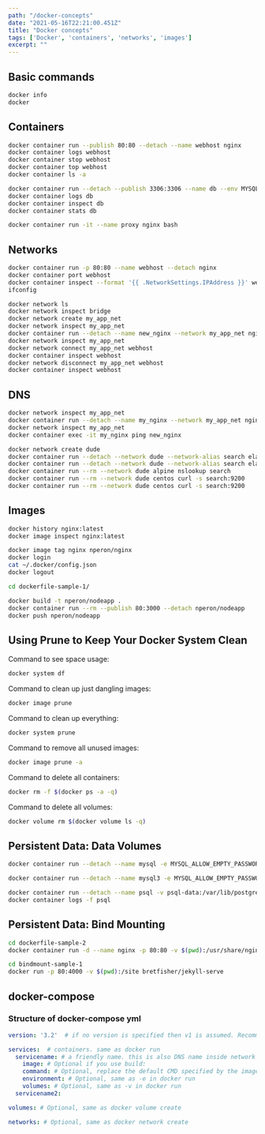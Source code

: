 ```yaml
---
path: "/docker-concepts"
date: "2021-05-16T22:21:00.451Z"
title: "Docker concepts"
tags: ['Docker', 'containers', 'networks', 'images']
excerpt: ""
---
```


## Basic commands

```bash
docker info
docker
```

## Containers

```bash
docker container run --publish 80:80 --detach --name webhost nginx
docker container logs webhost
docker container stop webhost
docker container top webhost
docker container ls -a
```

```bash
docker container run --detach --publish 3306:3306 --name db --env MYSQL_RANDOM_ROOT_PASSWORD=yes mysql
docker container logs db
docker container inspect db
docker container stats db
```

```bash
docker container run -it --name proxy nginx bash
```

## Networks

```bash
docker container run -p 80:80 --name webhost --detach nginx
docker container port webhost
docker container inspect --format '{{ .NetworkSettings.IPAddress }}' webhost
ifconfig
```

```bash
docker network ls
docker network inspect bridge
docker network create my_app_net
docker network inspect my_app_net
docker container run --detach --name new_nginx --network my_app_net nginx
docker network inspect my_app_net
docker network connect my_app_net webhost
docker container inspect webhost
docker network disconnect my_app_net webhost
docker container inspect webhost
```

## DNS

```bash
docker network inspect my_app_net
docker container run --detach --name my_nginx --network my_app_net nginx:alpine
docker network inspect my_app_net
docker container exec -it my_nginx ping new_nginx
```

```bash
docker network create dude
docker container run --detach --network dude --network-alias search elasticsearch:2
docker container run --detach --network dude --network-alias search elasticsearch:2
docker container run --rm --network dude alpine nslookup search
docker container run --rm --network dude centos curl -s search:9200
docker container run --rm --network dude centos curl -s search:9200
```

## Images

```bash
docker history nginx:latest
docker image inspect nginx:latest

docker image tag nginx nperon/nginx
docker login
cat ~/.docker/config.json
docker logout
```

```bash
cd dockerfile-sample-1/

docker build -t nperon/nodeapp .
docker container run --rm --publish 80:3000 --detach nperon/nodeapp
docker push nperon/nodeapp
```

## Using Prune to Keep Your Docker System Clean

Command to see space usage:

```bash
docker system df
```

Command to clean up just dangling images:

```bash
docker image prune
```

Command to clean up everything: 

```bash
docker system prune
```

Command to remove all unused images: 

```bash
docker image prune -a
```

Command to delete all containers: 

```bash
docker rm -f $(docker ps -a -q)
```

Command to delete all volumes: 

```bash
docker volume rm $(docker volume ls -q)
```

## Persistent Data: Data Volumes

```bash
docker container run --detach --name mysql -e MYSQL_ALLOW_EMPTY_PASSWORD=True mysql

docker container run --detach --name mysql3 -e MYSQL_ALLOW_EMPTY_PASSWORD=True -v mysql-db:/var/lib/mysql mysql
```

```bash
docker container run --detach --name psql -v psql-data:/var/lib/postgresql/data postgres:9.6.1
docker container logs -f psql
```

## Persistent Data: Bind Mounting

```bash
cd dockerfile-sample-2
docker container run -d --name nginx -p 80:80 -v $(pwd):/usr/share/nginx/html nginx
```

```bash
cd bindmount-sample-1
docker run -p 80:4000 -v $(pwd):/site bretfisher/jekyll-serve
```

## docker-compose

### Structure of docker-compose yml

```yml
version: '3.2'  # if no version is specified then v1 is assumed. Recommend v2 minimum

services:  # containers. same as docker run
  servicename: # a friendly name. this is also DNS name inside network
    image: # Optional if you use build:
    command: # Optional, replace the default CMD specified by the image
    environment: # Optional, same as -e in docker run
    volumes: # Optional, same as -v in docker run
  servicename2:

volumes: # Optional, same as docker volume create

networks: # Optional, same as docker network create
```

